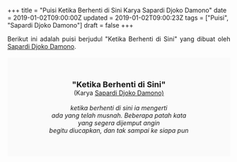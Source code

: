 +++
title = "Puisi Ketika Berhenti di Sini Karya Sapardi Djoko Damono"
date = 2019-01-02T09:00:00Z
updated = 2019-01-02T09:00:23Z
tags = ["Puisi", "Sapardi Djoko Damono"]
draft = false
+++

<div dir="ltr" style="text-align: left;" trbidi="on"><div style="text-align: justify;">Berikut ini adalah puisi berjudul "Ketika Berhenti di Sini" yang dibuat oleh <a href="https://ensiklopedia.kemdikbud.go.id/sastra/artikel/Sapardi_Djoko_Damono" target="_blank">Sapardi Djoko Damono</a>. </div><br /><div style="background: #FAFAFA; font-size: 14px; height: auto; margin: 0 auto; padding: 50px; text-align: center; width: auto;"><span style="font-size: 18px;"><b>"Ketika Berhenti di Sini"</b></span><br />(Karya <a href="https://www.sekata.web.id/tags/sapardi-djoko-damono" target="_blank">Sapardi Djoko Damono)</a> <br /><br /><i>ketika berhenti di sini ia mengerti<br />ada yang telah musnah. Beberapa patah kata<br />yang segera dijemput angin<br />begitu diucapkan, dan tak sampai ke siapa pun</i> </div></div>
